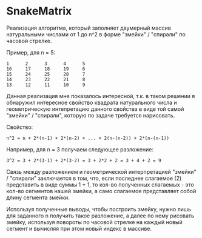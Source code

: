 # SnakeMatrix
Реализация алгоритма, который заполняет двумерный массив натуральными числами от 1 до n^2 в форме "змейки" / "спирали" по часовой стрелке.

Пример, для n = 5:
```
1      2      3      4      5      
16     17     18     19     6      
15     24     25     20     7      
14     23     22     21     8      
13     12     11     10     9
```

Данная реализация мне показалось интересной, т.к. в таком решении я обнаружил интересное свойство квадрата натурального числа и геометрическую интепретацию данного свойства в виде той самой "змейки" / "спирали", которую по задаче требуется нарисовать.

Свойство:
```
n^2 = n + 2*(n-1) + 2*(n-2) + ... + 2(n-(n-2)) + 2*(n-(n-1))
```

Например, для n = 3 получаем следующее разложение:
```
3^2 = 3 + 2*(3-1) + 2*(3-2) = 3 + 2*2 + 2 = 3 + 4 + 2 = 9
```

Связь между разложением и геометрической интерпретацией "змейки" / "спирали" заключается в том, что, если последнее слагаемое (2) представить в виде суммы 1 + 1, то кол-во полученных слагаемых - это кол-во сегментов нашей змейки, а само слагаемое представляет собой длину сегмента змейки.

Используя полученные выводы, чтобы построить змейку, нужно лишь для заданного n получить такое разложение, а далее по нему рисовать змейку, используя повороты по часовой стрелке на каждый новый сегмент и вычисляя при этом новый индекс в массиве.
